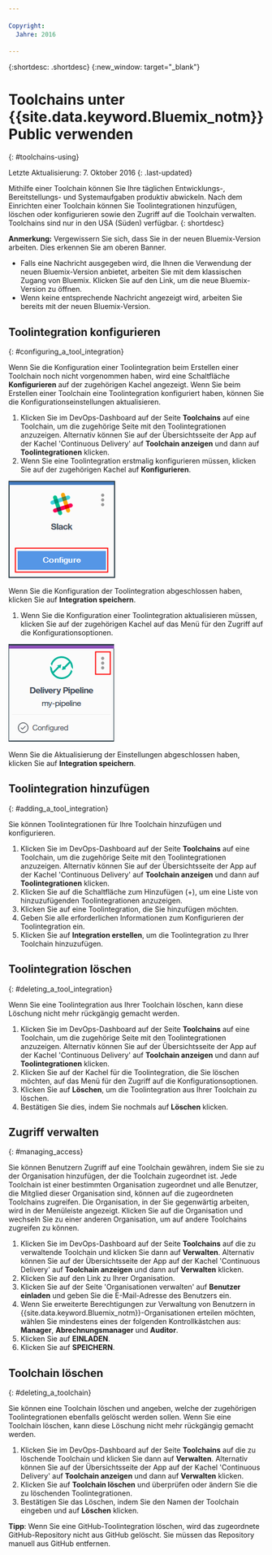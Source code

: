 ```yaml
---

Copyright:
  Jahre: 2016

---
```


{:shortdesc: .shortdesc}
{:new_window: target="_blank"}

# Toolchains unter {{site.data.keyword.Bluemix_notm}} Public verwenden
{: #toolchains-using}

Letzte Aktualisierung: 7. Oktober 2016
{: .last-updated}

Mithilfe einer Toolchain können Sie Ihre täglichen Entwicklungs-, Bereitstellungs- und Systemaufgaben produktiv abwickeln. Nach dem Einrichten einer Toolchain können Sie Toolintegrationen hinzufügen, löschen oder konfigurieren sowie den Zugriff auf die Toolchain verwalten. Toolchains sind nur in den USA (Süden) verfügbar.
{: shortdesc}

**Anmerkung:** Vergewissern Sie sich, dass Sie in der neuen Bluemix-Version arbeiten. Dies erkennen Sie am oberen Banner.

 * Falls eine Nachricht ausgegeben wird, die Ihnen die Verwendung der neuen Bluemix-Version anbietet, arbeiten Sie mit dem klassischen Zugang von Bluemix. Klicken Sie auf den Link, um die neue Bluemix-Version zu öffnen.
 * Wenn keine entsprechende Nachricht angezeigt wird, arbeiten Sie bereits mit der neuen Bluemix-Version.

## Toolintegration konfigurieren
{: #configuring_a_tool_integration}

Wenn Sie die Konfiguration einer Toolintegration beim Erstellen einer Toolchain noch nicht vorgenommen haben, wird eine Schaltfläche **Konfigurieren** auf der zugehörigen Kachel angezeigt. Wenn Sie beim Erstellen einer Toolchain eine Toolintegration konfiguriert haben, können Sie die Konfigurationseinstellungen aktualisieren.

1. Klicken Sie im DevOps-Dashboard auf der Seite **Toolchains** auf eine Toolchain, um die zugehörige Seite mit den Toolintegrationen anzuzeigen. Alternativ können Sie auf der Übersichtsseite der App auf der Kachel 'Continuous Delivery' auf **Toolchain anzeigen** und dann auf **Toolintegrationen** klicken.
1. Wenn Sie eine Toolintegration erstmalig konfigurieren müssen, klicken Sie auf der zugehörigen Kachel auf **Konfigurieren**.

  ![Schaltfläche 'Konfigurieren'](images/toolchain_tile_configure.png)

 Wenn Sie die Konfiguration der Toolintegration abgeschlossen haben, klicken Sie auf **Integration speichern**.
 
1. Wenn Sie die Konfiguration einer Toolintegration aktualisieren müssen, klicken Sie auf der zugehörigen Kachel auf das Menü für den Zugriff auf die Konfigurationsoptionen.

  ![Konfigurationsmenü](images/toolchain_tile_menu.png)
 
 Wenn Sie die Aktualisierung der Einstellungen abgeschlossen haben, klicken Sie auf **Integration speichern**.

## Toolintegration hinzufügen
{: #adding_a_tool_integration}

Sie können Toolintegrationen für Ihre Toolchain hinzufügen und konfigurieren.

1. Klicken Sie im DevOps-Dashboard auf der Seite **Toolchains** auf eine Toolchain, um die zugehörige Seite mit den Toolintegrationen anzuzeigen. Alternativ können Sie auf der Übersichtsseite der App auf der Kachel 'Continuous Delivery' auf **Toolchain anzeigen** und dann auf **Toolintegrationen** klicken.
1. Klicken Sie auf die Schaltfläche zum Hinzufügen (+), um eine Liste von hinzuzufügenden Toolintegrationen anzuzeigen.
1. Klicken Sie auf eine Toolintegration, die Sie hinzufügen möchten.
1. Geben Sie alle erforderlichen Informationen zum Konfigurieren der Toolintegration ein. 
1. Klicken Sie auf **Integration erstellen**, um die Toolintegration zu Ihrer Toolchain hinzuzufügen.

## Toolintegration löschen
{: #deleting_a_tool_integration}

Wenn Sie eine Toolintegration aus Ihrer Toolchain löschen, kann diese Löschung nicht mehr rückgängig gemacht werden. 

1. Klicken Sie im DevOps-Dashboard auf der Seite **Toolchains** auf eine Toolchain, um die zugehörige Seite mit den Toolintegrationen anzuzeigen. Alternativ können Sie auf der Übersichtsseite der App auf der Kachel 'Continuous Delivery' auf **Toolchain anzeigen** und dann auf **Toolintegrationen** klicken.
1. Klicken Sie auf der Kachel für die Toolintegration, die Sie löschen möchten, auf das Menü für den Zugriff auf die Konfigurationsoptionen.
1. Klicken Sie auf **Löschen**, um die Toolintegration aus Ihrer Toolchain zu löschen.
1. Bestätigen Sie dies, indem Sie nochmals auf **Löschen** klicken.  

## Zugriff verwalten
{: #managing_access}

Sie können Benutzern Zugriff auf eine Toolchain gewähren, indem Sie sie zu der Organisation hinzufügen, der die Toolchain zugeordnet ist. Jede Toolchain ist einer bestimmten Organisation zugeordnet und alle Benutzer, die Mitglied dieser Organisation sind, können auf die zugeordneten Toolchains zugreifen. Die Organisation, in der Sie gegenwärtig arbeiten, wird in der Menüleiste angezeigt. Klicken Sie auf die Organisation und wechseln Sie zu einer anderen Organisation, um auf andere Toolchains zugreifen zu können.

<!--CA: Commenting out the content on authentication for Interconnect since it applies to GitHub Enterprise. This content can be exposed again when GHE is supported for the Dedicated Beta 2.-->

<!--You have three authentication options for your Bluemix dedicated environment: LDAP, SAML, or Web ID. 

**Important:** For this beta, Web ID authentication requires additional user management on GitHub Enterprise.

If you use LDAP or SAML authentication in your Bluemix dedicated environment, when you add users to your Bluemix org and spaces, the users can log in to GitHub Enterprise by using their Bluemix ID and password, and accounts are created for them. When you add users to your Bluemix org and spaces, they are not automatically added to the GitHub Enterprise repo. Someone who has admin privileges for the repo must add them.  

If you use Web ID authentication, when you add users to your Bluemix org and spaces, a GitHub Enterprise site administrator must set up a GitHub Enterprise account for those users. Alternatively, new users can create a toolchain, in which case a GitHub Enterprise account is created for them. However, if those users want to access repos that are associated with toolchains besides their own, they must be granted access to those repos.

To add a user: -->

1. Klicken Sie im DevOps-Dashboard auf der Seite **Toolchains** auf die zu verwaltende Toolchain und klicken Sie dann auf **Verwalten**. Alternativ können Sie auf der Übersichtsseite der App auf der Kachel 'Continuous Delivery' auf **Toolchain anzeigen** und dann auf **Verwalten** klicken.  
1. Klicken Sie auf den Link zu Ihrer Organisation. 
1. Klicken Sie auf der Seite 'Organisationen verwalten' auf **Benutzer einladen** und geben Sie die E-Mail-Adresse des Benutzers ein.
1. Wenn Sie erweiterte Berechtigungen zur Verwaltung von Benutzern in {{site.data.keyword.Bluemix_notm}}-Organisationen erteilen möchten, wählen Sie mindestens eines der folgenden Kontrollkästchen aus: **Manager**, **Abrechnungsmanager** und **Auditor**.
1. Klicken Sie auf **EINLADEN**.
1. Klicken Sie auf **SPEICHERN**.

## Toolchain löschen
{: #deleting_a_toolchain}

Sie können eine Toolchain löschen und angeben, welche der zugehörigen Toolintegrationen ebenfalls gelöscht werden sollen. Wenn Sie eine Toolchain löschen, kann diese Löschung nicht mehr rückgängig gemacht werden.

1. Klicken Sie im DevOps-Dashboard auf der Seite **Toolchains** auf die zu löschende Toolchain und klicken Sie dann auf **Verwalten**. Alternativ können Sie auf der Übersichtsseite der App auf der Kachel 'Continuous Delivery' auf **Toolchain anzeigen** und dann auf **Verwalten** klicken.
1. Klicken Sie auf **Toolchain löschen** und überprüfen oder ändern Sie die zu löschenden Toolintegrationen.
1. Bestätigen Sie das Löschen, indem Sie den Namen der Toolchain eingeben und auf **Löschen** klicken.  

 **Tipp**: Wenn Sie eine GitHub-Toolintegration löschen, wird das zugeordnete GitHub-Repository nicht aus GitHub gelöscht. Sie müssen das Repository manuell aus GitHub entfernen.
